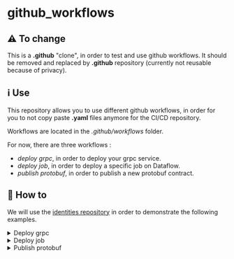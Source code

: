 # github_workflows

## :warning: To change
This is a **.github** "clone", in order to test and use github workflows. 
It should be removed and replaced by **.github** repository (currently not reusable because of privacy).

## :information_source: Use

This repository allows you to use different github workflows, in order for you to not copy paste **.yaml** files anymore for the CI/CD repository.

Workflows are located in the _.github/workflows_ folder.

For now, there are three workflows :

 - _deploy grpc_, in order to deploy your grpc service.
 - _deploy job_, in order to deploy a specific job on Dataflow.
 - _publish protobuf_, in order to publish a new protobuf contract.


## :green_book: How to

We will use the [identities repository](https://github.com/Attraqt/identities/tree/master/.github/workflows) in order to demonstrate the following examples.

<details>

<summary> Deploy grpc </summary>

The workflow is located [here](https://github.com/Attraqt/github_workflows/blob/main/.github/workflows/deploy-grpc.yml).

#### Inputs

| Input           | Description        | Example      |
|-----------------|--------------------|--------------|
| **module_name** | Name of the module | _identities_ |

#### Secrets

| Secret                              | 
|-------------------------------------|
| GCP_PUBLISHER_SERVICE_ACCOUNT_KEY   |
| GH_PACKAGES_READ_ACCESS_TOKEN       |
| GH_DEPLOYMENT_CREATION_ACCESS_TOKEN |

</details>

<details>

<summary> Deploy job </summary>

The workflow is located [here](https://github.com/Attraqt/github_workflows/blob/main/.github/workflows/deploy-job.yml).

#### Inputs

| Input       | Description        | Example                                                                                                                                                  |
|-------------|--------------------|----------------------------------------------------------------------------------------------------------------------------------------------------------|
| **module_name** | Name of the module | _identities_                                                                                                                                             |
| **job_name**    | Name of the job    | _user-merges-router_, for [deploy-jobs-user-merges-router](https://github.com/Attraqt/identities/blob/master/.github/workflows/deploy-jobs-user-merges-router.yml) |

#### Secrets

| Secret                              | 
|-------------------------------------|
| GCP_PUBLISHER_SERVICE_ACCOUNT_KEY   |
| GH_PACKAGES_READ_ACCESS_TOKEN       |
| GH_DEPLOYMENT_CREATION_ACCESS_TOKEN |

</details>

<details>

<summary>Publish protobuf</summary>

The workflow is located [here](https://github.com/Attraqt/github_workflows/blob/main/.github/workflows/publish-protobuf.yml).

#### Inputs

| Input            | Description         | Example                                                                                                                             |
|------------------|---------------------|-------------------------------------------------------------------------------------------------------------------------------------|
| **module_name**  | Name of the module  | _identities_                                                                                                                        |
| **service_name** | Name of the service | _config-grpc_, for [deploy-config-grpc](https://github.com/Attraqt/identities/blob/master/.github/workflows/deploy-config-grpc.yml) |

#### Secrets

| Secret                              | 
|-------------------------------------|
| GCP_PUBLISHER_SERVICE_ACCOUNT_KEY   |
| GITHUB_TOKEN                        |

</details>